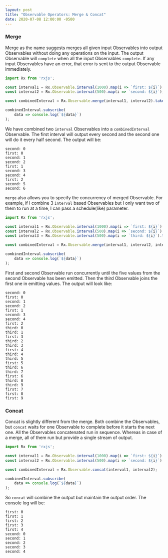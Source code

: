 ```yaml
---
layout: post
title: "Observable Operators: Merge & Concat"
date: 2020-07-08 12:00:00 -0500
---
```


### Merge

Merge as the name suggests merges all given input Observables into output Observables without doing any operations on the input. The output Observable will `complete` when all the input Observables `complete`. If any input Observables have an error, that error is sent to the output Observable immediately.

```javascript
import Rx from 'rxjs';

const interval1 = Rx.Observable.interval(1000).map(i => `first: ${i}`);
const interval2 = Rx.Observable.interval(500).map(i => `second: ${i}`);

const combinedInterval = Rx.Observable.merge(interval1, interval2).take(10);

combinedInterval.subscribe(
    data => console.log(`${data}`)
);
```

We have combined two `interval` Observables into a `combinedInterval` Observable. The first interval will output every second and the second one will do it every half second. The output will be:

```console
second: 0
first: 0
second: 1
second: 2
first: 1
second: 3
second: 4
first: 2
second: 5
second: 6
```

`merge` also allows you to specify the concurrency of merged Observable. For example, if I combine 3 `interval` based Observables but I only want two of them to run at a time, I can pass a schedule(like) parameter.

```javascript
import Rx from 'rxjs';

const interval1 = Rx.Observable.interval(1000).map(i => `first: ${i}`).take(10);
const interval2 = Rx.Observable.interval(500).map(i => `second: ${i}`).take(5);
const interval3 = Rx.Observable.interval(500).map(i => `third: ${i}`).take(10);

const combinedInterval = Rx.Observable.merge(interval1, interval2, interval3, 2); // 2 at a time

combinedInterval.subscribe(
    data => console.log(`${data}`)
);
```

First and second Observable run concurrently until the five values from the second Observable has been emitted. Then the third Observable joins the first one in emitting values. The output will look like:

```console
second: 0
first: 0
second: 1
second: 2
first: 1
second: 3
second: 4
first: 2
third: 0
third: 1
first: 3
third: 2
third: 3
first: 4
third: 4
third: 5
first: 5
third: 6
third: 7
first: 6
third: 8
third: 9
first: 7
first: 8
first: 9
```

### Concat

Concat is slightly different from the merge. Both combine the Observables, but `concat` waits for one Observable to complete before it starts the next one. All the Observables concatenated run in sequence. Whereas in case of a merge, all of them run but provide a single stream of output.

```javascript
import Rx from 'rxjs';

const interval1 = Rx.Observable.interval(1000).map(i => `first: ${i}`).take(5);
const interval2 = Rx.Observable.interval(500).map(i => `second: ${i}`).take(5);

const combinedInterval = Rx.Observable.concat(interval1, interval2);

combinedInterval.subscribe(
    data => console.log(`${data}`)
);
```

So `concat` will combine the output but maintain the output order. The console log will be:

```console
first: 0
first: 1
first: 2
first: 3
first: 4
second: 0
second: 1
second: 2
second: 3
second: 4
```
